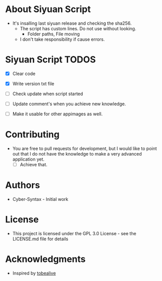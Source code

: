 # About Siyuan Script
- It's insalling last siyuan release and checking the sha256.
  - The script has custom lines. Do not use without looking.
    - Folder paths, File moving
  - I don't take responsibility if cause errors.  

# Siyuan Script TODOS
- [X] Clear code
- [X] Write version txt file
- [ ] Check update when script started
- [ ] Update comment's when you achieve new knowledge.
- [ ] Make it usable for other appimages as well.


# Contributing
- You are free to pull requests for development, but I would like to point out that I do not have the knowledge to make a very advanced application yet.
    - [ ] Achieve that.

# Authors
- Cyber-Syntax - Initial work

# License
- This project is licensed under the GPL 3.0 License - see the LICENSE.md file for details

# Acknowledgments
- Inspired by [tobealive](https://github.com/tobealive)



